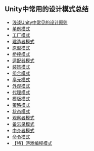 ## Unity中常用的设计模式总结  
* [浅谈Unity中常见的设计原则](http://www.cnblogs.com/msxh/p/6921679.html)
* [单例模式](./Singleton)  
* [工厂模式](./Factory)  
* [建造者模式](./BuilderPattern)  
* [原型模式](./Prototype)  
* [桥接模式](./BridgePattern)  
* [适配器模式](./AdapterPattern)  
* [装饰模式](./DecoratorPattern)  
* [组合模式](./CompositePattern)  
* [享元模式](./FlyweightPattern)  
* [外观模式](./FacadePattern)  
* [代理模式](./ProxyPattern)  
* [模版模式](./TemplatePattern)  
* [策略模式](./StrategyPattern)  
* [状态模式](./StatePattern)  
* [观察者模式](./ObserverPattern)  
* [备忘录模式](./MementoPattern)  
* [中介者模式](./MediatorPattern)  
* [命令模式](./CommandPattern)  
* [【特】游戏编程模式](./GameProgrammingPatterns)   



